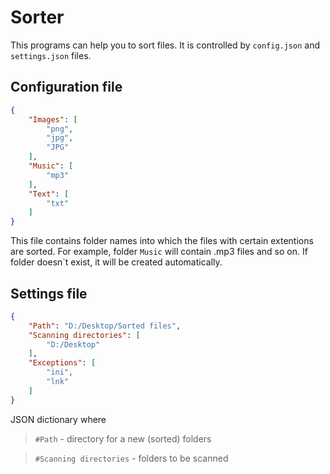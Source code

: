 # Sorter
This programs can help you to sort files. It is controlled by `config.json` and `settings.json` files.
## Configuration file
```json
{
    "Images": [
        "png",
        "jpg",
        "JPG"
    ],
    "Music": [
        "mp3"
    ],
    "Text": [
    	"txt"
    ]
}
```
This file contains folder names into which the files with certain extentions are sorted. For example, folder ```Music``` will contain .mp3 files and so on. If folder doesn`t exist, it will be created automatically.
## Settings file
```json
{
    "Path": "D:/Desktop/Sorted files",
    "Scanning directories": [
        "D:/Desktop"
    ],
    "Exceptions": [
        "ini",
        "lnk"
    ]
}
```
JSON dictionary where 
>```#Path``` - directory for a new (sorted) folders 

>```#Scanning directories```  - folders to be scanned
